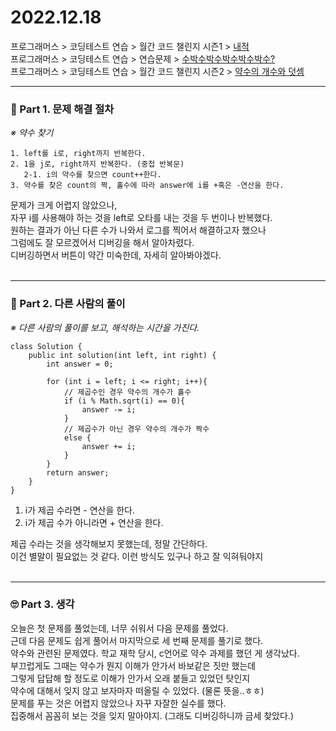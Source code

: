 
# 2022.12.18

프로그래머스 > 코딩테스트 연습 > 월간 코드 챌린지 시즌1 > [내적](https://school.programmers.co.kr/learn/courses/30/lessons/70128)<br>
프로그래머스 > 코딩테스트 연습 > 연습문제 > [수박수박수박수박수박수?](https://school.programmers.co.kr/learn/courses/30/lessons/12922)<br>
프로그래머스 > 코딩테스트 연습 > 월간 코드 챌린지 시즌2 > [약수의 개수와 덧셈](https://school.programmers.co.kr/learn/courses/30/lessons/77884)<br>

---
### 📌 Part 1. 문제 해결 절차
_※ 약수 찾기_<br>
```
1. left를 i로, right까지 반복한다.
2. 1을 j로, right까지 반복한다. (중첩 반복문)
   2-1. i의 약수를 찾으면 count++한다.
3. 약수를 찾은 count의 짝, 홀수에 따라 answer에 i를 +혹은 -연산을 한다.
```

문제가 크게 어렵지 않았으나, <br>
자꾸 i를 사용해야 하는 것을 left로 오타를 내는 것을 두 번이나 반복했다.<br>
원하는 결과가 아닌 다른 수가 나와서 로그를 찍어서 해결하고자 했으나<br>
그럼에도 잘 모르겠어서 디버깅을 해서 알아차렸다.<br>
디버깅하면서 버튼이 약간 미숙한데, 자세히 알아봐야겠다.<br>
<br>

---
### 📌 Part 2. 다른 사람의 풀이
_※ 다른 사람의 풀이를 보고, 해석하는 시간을 가진다._<br>
```
class Solution {
    public int solution(int left, int right) {
        int answer = 0;

        for (int i = left; i <= right; i++){
            // 제곱수인 경우 약수의 개수가 홀수
            if (i % Math.sqrt(i) == 0){
                answer -= i;
            }
            // 제곱수가 아닌 경우 약수의 개수가 짝수
            else {
                answer += i;
            }
        }
        return answer;
    }
}
```
1. i가 제곱 수라면 - 연산을 한다.
2. i가 제곱 수가 아니라면 + 연산을 한다.

제곱 수라는 것을 생각해보지 못했는데, 정말 간단하다.<br>
이건 별말이 필요없는 것 같다. 이런 방식도 있구나 하고 잘 익혀둬야지<br>
<br>

---
### 🙄 Part 3. 생각
오늘은 첫 문제를 풀었는데, 너무 쉬워서 다음 문제를 풀었다.<br>
근데 다음 문제도 쉽게 풀어서 마지막으로 세 번째 문제를 풀기로 했다.<br>
약수와 관련된 문제였다. 학교 재학 당시, c언어로 약수 과제를 했던 게 생각났다.<br>
부끄럽게도 그때는 약수가 뭔지 이해가 안가서 바보같은 짓만 했는데<br>
그렇게 답답해 할 정도로 이해가 안가서 오래 붙들고 있었던 탓인지<br>
약수에 대해서 잊지 않고 보자마자 떠올릴 수 있었다. (물론 뜻을..ㅎㅎ)<br>
문제를 푸는 것은 어렵지 않았으나 자꾸 자잘한 실수를 했다.<br>
집중해서 꼼꼼히 보는 것을 잊지 말아야지. (그래도 디버깅하니까 금세 찾았다.)